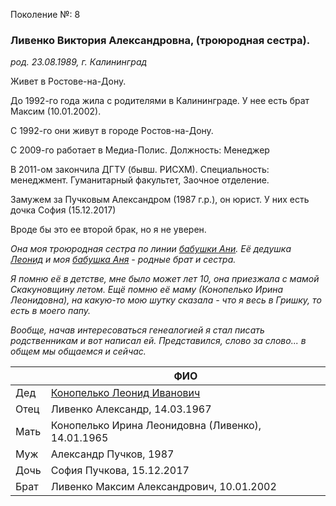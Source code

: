 Поколение №: 8

### Ливенко Виктория Александровна, (троюродная сестра).

_род.  23.08.1989, г. Калининград_

Живет в Ростове-на-Дону.

До 1992-го года жила с родителями в Калининграде.
У нее есть брат Максим (10.01.2002).

С 1992-го они живут в городе Ростов-на-Дону.

С 2009-го работает в Медиа-Полис. Должность: Менеджер

В 2011-ом закончила ДГТУ (бывш. РИСХМ). Специальность: менеджмент. Гуманитарный факультет, Заочное отделение. 

Замужем за Пучковым Александром (1987 г.р.), он юрист. У них есть дочка София (15.12.2017)

Вроде бы это ее второй брак, но я не уверен.

_Она моя троюродная сестра по линии [бабушки Ани](/ancestors/6-Конопелько-Анна-Ивановна). Её дедушка [Леонид](/ancestors/6-Конопелько-Леонид-Иванович) и моя [бабушка Аня](/ancestors/6-Конопелько-Анна-Ивановна) - родные брат и сестра._

_Я помню её в детстве, мне было может лет 10, она приезжала с мамой Скакуновщину летом.
Ещё помню её маму (Конопелько Ирина Леонидовна), на какую-то мою шутку сказала - что я весь в Гришку, то есть в моего папу._

_Вообще, начав интересоваться генеалогией я стал писать родственникам и вот написал ей. 
Представился, слово за слово... в общем мы общаемся и сейчас._

|      | ФИО                                                                   |
|------|-----------------------------------------------------------------------|
| Дед  | [Конопелько Леонид Иванович](/ancestors/6-Конопелько-Леонид-Иванович) |
| Отец | Ливенко Александр, 14.03.1967                                         |
| Мать | Конопелько Ирина Леонидовна (Ливенко), 14.01.1965                     |
| Муж  | Александр Пучков, 1987                                                |
| Дочь | София Пучкова, 15.12.2017                                             |
| Брат | Ливенко Максим Александрович, 10.01.2002                              |
